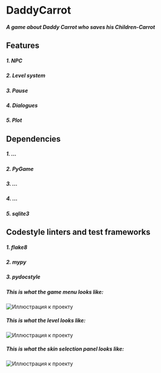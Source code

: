 # DaddyCarrot
##### A game about Daddy Carrot who saves his Children-Carrot
## Features
##### 1. NPС
##### 2. Level system
##### 3. Pause
##### 4. Dialogues
##### 5. Plot
## Dependencies 
##### 1. ...
##### 2. PyGame
##### 3. ...
##### 4. ...
##### 5. sqlite3
## Codestyle linters and test frameworks
##### 1. flake8
##### 2. mypy
##### 3. pydocstyle
##### This is what the game menu looks like:
![Иллюстрация к проекту](https://github.com/Sanya787/DaddyCarrot/blob/main/menu.png)
##### This is what the level looks like:
![Иллюстрация к проекту](https://github.com/Sanya787/DaddyCarrot/blob/main/lvl.png)
##### This is what the skin selection panel looks like:
![Иллюстрация к проекту](https://github.com/Sanya787/DaddyCarrot/blob/main/scins.png)
